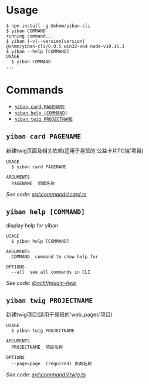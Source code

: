 
# Usage
<!-- usage -->
```sh-session
$ npm install -g @xhmm/yiban-cli
$ yiban COMMAND
running command...
$ yiban (-v|--version|version)
@xhmm/yiban-cli/0.0.5 win32-x64 node-v10.16.3
$ yiban --help [COMMAND]
USAGE
  $ yiban COMMAND
...
```
<!-- usagestop -->
# Commands
<!-- commands -->
* [`yiban card PAGENAME`](#yiban-card-pagename)
* [`yiban help [COMMAND]`](#yiban-help-command)
* [`yiban twig PROJECTNAME`](#yiban-twig-projectname)

## `yiban card PAGENAME`

新建twig页面及相关依赖(适用于易班的'公益卡片PC端'项目)

```
USAGE
  $ yiban card PAGENAME

ARGUMENTS
  PAGENAME  页面名称
```

_See code: [src\commands\card.ts](https://github.com/XHMM/yiban-cli/blob/v0.0.5/src\commands\card.ts)_

## `yiban help [COMMAND]`

display help for yiban

```
USAGE
  $ yiban help [COMMAND]

ARGUMENTS
  COMMAND  command to show help for

OPTIONS
  --all  see all commands in CLI
```

_See code: [@oclif/plugin-help](https://github.com/oclif/plugin-help/blob/v2.1.6/src\commands\help.ts)_

## `yiban twig PROJECTNAME`

新建twig项目(适用于易班的'web_pages'项目)

```
USAGE
  $ yiban twig PROJECTNAME

ARGUMENTS
  PROJECTNAME  项目名称

OPTIONS
  --page=page  (required) 页面名称
```

_See code: [src\commands\twig.ts](https://github.com/XHMM/yiban-cli/blob/v0.0.5/src\commands\twig.ts)_
<!-- commandsstop -->
